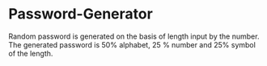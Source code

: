 # Password-Generator
Random password is generated on the basis of length input by the number.  The generated password is 50% alphabet, 25 % number and 25% symbol of the length.
